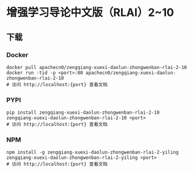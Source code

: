 # 增强学习导论中文版（RLAI）2~10

## 下载

### Docker

```
docker pull apachecn0/zengqiang-xuexi-daolun-zhongwenban-rlai-2-10
docker run -tid -p <port>:80 apachecn0/zengqiang-xuexi-daolun-zhongwenban-rlai-2-10
# 访问 http://localhost:{port} 查看文档
```

### PYPI

```
pip install zengqiang-xuexi-daolun-zhongwenban-rlai-2-10
zengqiang-xuexi-daolun-zhongwenban-rlai-2-10 <port>
# 访问 http://localhost:{port} 查看文档
```

### NPM

```
npm install -g zengqiang-xuexi-daolun-zhongwenban-rlai-2-yiling
zengqiang-xuexi-daolun-zhongwenban-rlai-2-yiling <port>
# 访问 http://localhost:{port} 查看文档
```